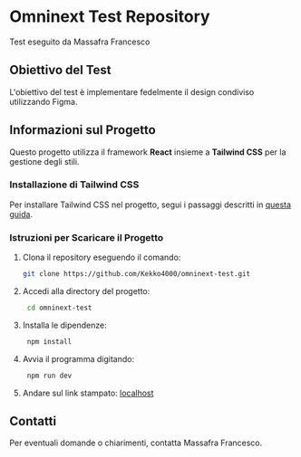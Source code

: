 # Omninext Test Repository

Test eseguito da Massafra Francesco

## Obiettivo del Test

L'obiettivo del test è implementare fedelmente il design condiviso utilizzando Figma.

## Informazioni sul Progetto

Questo progetto utilizza il framework **React** insieme a **Tailwind CSS** per la gestione degli stili.

### Installazione di Tailwind CSS

Per installare Tailwind CSS nel progetto, segui i passaggi descritti in [questa guida](https://tailwindcss.com/docs/guides/vite).

### Istruzioni per Scaricare il Progetto

1. Clona il repository eseguendo il comando:
   ```sh
   git clone https://github.com/Kekko4000/omninext-test.git
2. Accedi alla directory del progetto:
   ```sh
    cd omninext-test
3. Installa le dipendenze:
   ```sh
    npm install
4. Avvia il programma digitando:
   ```sh
    npm run dev
5. Andare sul link stampato: [localhost](http://localhost:5173/)
## Contatti
Per eventuali domande o chiarimenti, contatta Massafra Francesco.

